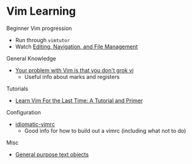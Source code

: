 # Vim Learning

Beginner Vim progression

- Run through `vimtutor`
- Watch [Editing, Navigation, and File Management](https://www.youtube.com/watch?v=E-ZbrtoSuzw)

General Knowledge

- [Your problem with Vim is that you don't grok vi](https://gist.github.com/nifl/1178878)
  - Useful info about marks and registers

Tutorials

- [Learn Vim For the Last Time: A Tutorial and Primer](https://danielmiessler.com/study/vim/)

Configuration

- [idiomatic-vimrc](https://github.com/romainl/idiomatic-vimrc)
  - Good info for how to build out a vimrc (including what not to do)

Misc

- [General purpose text objects](https://github.com/kana/vim-textobj-user/wiki)
